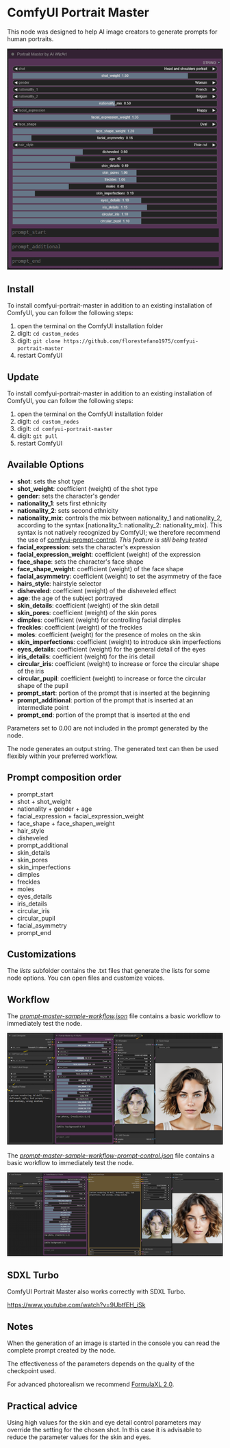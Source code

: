 # ComfyUI Portrait Master

This node was designed to help AI image creators to generate prompts for human portraits.

![ComfyUI Portrait Master Node](/screenshot/comfyui-portrait-master-node.png)

## Install

To install comfyui-portrait-master in addition to an existing installation of ComfyUI, you can follow the following steps:

1. open the terminal on the ComfyUI installation folder
2. digit: `cd custom_nodes`
3. digit: `git clone https://github.com/florestefano1975/comfyui-portrait-master`
4. restart ComfyUI

## Update

To install comfyui-portrait-master in addition to an existing installation of ComfyUI, you can follow the following steps:

1. open the terminal on the ComfyUI installation folder
2. digit: `cd custom_nodes`
3. digit: `cd comfyui-portrait-master`
4. digit: `git pull`
5. restart ComfyUI

## Available Options

- **shot**: sets the shot type
- **shot_weight**: coefficient (weight) of the shot type
- **gender**: sets the character's gender
- **nationality_1**: sets first ethnicity
- **nationality_2**: sets second ethnicity
- **nationality_mix**: controls the mix between nationality_1 and nationality_2, according to the syntax [nationality_1: nationality_2: nationality_mix]. This syntax is not natively recognized by ComfyUI; we therefore recommend the use of [comfyui-prompt-control](https://github.com/asagi4/comfyui-prompt-control). _This feature is still being tested_
- **facial_expression**: sets the character's expression
- **facial_expression_weight**: coefficient (weight) of the expression
- **face_shape**: sets the character's face shape
- **face_shape_weight**: coefficient (weight) of the face shape
- **facial_asymmetry**: coefficient (weight) to set the asymmetry of the face
- **hairs_style**: hairstyle selector
- **disheveled**: coefficient (weight) of the disheveled effect
- **age**: the age of the subject portrayed
- **skin_details**: coefficient (weight) of the skin detail
- **skin_pores**: coefficient (weight) of the skin pores
- **dimples**: coefficient (weight) for controlling facial dimples
- **freckles**: coefficient (weight) of the freckles
- **moles**: coefficient (weight) for the presence of moles on the skin
- **skin_imperfections**: coefficient (weight) to introduce skin imperfections
- **eyes_details**: coefficient (weight) for the general detail of the eyes
- **iris_details**: coefficient (weight) for the iris detail
- **circular_iris**: coefficient (weight) to increase or force the circular shape of the iris
- **circular_pupil**: coefficient (weight) to increase or force the circular shape of the pupil
- **prompt_start**: portion of the prompt that is inserted at the beginning
- **prompt_additional**: portion of the prompt that is inserted at an intermediate point
- **prompt_end**: portion of the prompt that is inserted at the end

Parameters set to 0.00 are not included in the prompt generated by the node.

The node generates an output string. The generated text can then be used flexibly within your preferred workflow.

## Prompt composition order

- prompt_start
- shot + shot_weight
- nationality + gender + age
- facial_expression + facial_expression_weight
- face_shape + face_shapen_weight
- hair_style
- disheveled
- prompt_additional
- skin_details
- skin_pores
- skin_imperfections
- dimples
- freckles
- moles
- eyes_details
- iris_details
- circular_iris
- circular_pupil
- facial_asymmetry
- prompt_end

## Customizations

The _lists_ subfolder contains the .txt files that generate the lists for some node options. You can open files and customize voices.

## Workflow

The [_prompt-master-sample-workflow.json_](/workflow/prompt-master-sample-workflow.json) file contains a basic workflow to immediately test the node.

![Example workflow](/screenshot/prompt-master-sample-workflow.png)

The [_prompt-master-sample-workflow-prompt-control.json_](/workflow/prompt-master-sample-workflow-prompt-control.json) file contains a basic workflow to immediately test the node.

![Example workflow](/screenshot/prompt-master-sample-workflow-prompt-control.png)

## SDXL Turbo

ComfyUI Portrait Master also works correctly with SDXL Turbo.

https://www.youtube.com/watch?v=9UbtfEH_iSk

## Notes

When the generation of an image is started in the console you can read the complete prompt created by the node.

The effectiveness of the parameters depends on the quality of the checkpoint used.

For advanced photorealism we recommend [FormulaXL 2.0](https://civitai.com/models/129922?modelVersionId=160525).

## Practical advice

Using high values for the skin and eye detail control parameters may override the setting for the chosen shot. In this case it is advisable to reduce the parameter values for the skin and eyes.
